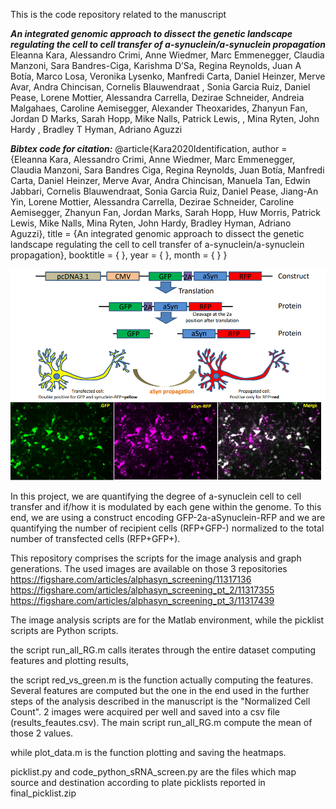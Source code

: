 This is the code repository related to the manuscript 

**_An integrated genomic approach to dissect the genetic landscape regulating the cell to cell transfer of a-synuclein/a-synuclein propagation_** 
Eleanna Kara, Alessandro Crimi, Anne Wiedmer, Marc Emmenegger, Claudia Manzoni,  Sara Bandres-Ciga, Karishma D’Sa, Regina Reynolds, Juan A Botía, Marco Losa, Veronika Lysenko, Manfredi Carta, Daniel Heinzer, Merve Avar, Andra Chincisan, Cornelis Blauwendraat , Sonia Garcia Ruiz, Daniel Pease, Lorene Mottier, Alessandra Carrella, Dezirae Schneider, Andreia Malgahaes, Caroline Aemisegger, Alexander Theoxarides, Zhanyun  Fan, Jordan D Marks, Sarah Hopp, Mike Nalls, Patrick Lewis, , Mina Ryten, John Hardy , Bradley T Hyman, Adriano Aguzzi   

**_Bibtex code for citation:_**
@article{Kara2020Identification, author = {Eleanna Kara, Alessandro Crimi, Anne Wiedmer, Marc Emmenegger, Claudia Manzoni, Sara Bandres Ciga,  Regina Reynolds, Juan Botía, Manfredi Carta, Daniel Heinzer, Merve Avar, Andra Chincisan, Manuela Tan, Edwin Jabbari, Cornelis Blauwendraat, Sonia Garcia Ruiz, Daniel Pease, Jiang-An Yin, Lorene Mottier, Alessandra Carrella, Dezirae Schneider, Caroline Aemisegger, Zhanyun  Fan, Jordan Marks, Sarah Hopp, Huw Morris, Patrick Lewis, Mike Nalls, Mina Ryten, John Hardy, Bradley Hyman, Adriano Aguzzi}, title = {An integrated genomic approach to dissect the genetic landscape regulating the cell to cell transfer of a-synuclein/a-synuclein propagation}, booktitle = {  }, year = {  }, month = {  } }  

![GitHub Logo](screening.png) 

In this project, we are quantifying the degree of a-synuclein cell to cell transfer and if/how it is modulated by each gene within the genome. To this end, we are using a construct encoding GFP-2a-aSynuclein-RFP and we are quantifying the number of recipient cells (RFP+GFP-) normalized to the total number of transfected cells (RFP+GFP+).  

This repository comprises the scripts for the image analysis and graph generations.
The used images are available on those 3 repositories
https://figshare.com/articles/alphasyn_screening/11317136
https://figshare.com/articles/alphasyn_screening_pt_2/11317355
https://figshare.com/articles/alphasyn_screening_pt_3/11317439

The image analysis scripts are for the Matlab environment, while the picklist scripts are Python scripts.

the script run_all_RG.m calls iterates through the entire dataset computing features and plotting results,

the script red_vs_green.m is the function actually computing the features. Several features are computed but the one in the end used in the further steps of the analysis described in the manuscript is the "Normalized Cell Count". 2 images were acquired per well and saved into a csv file (results_feautes.csv). The main script run_all_RG.m compute the mean of those 2 values.

while plot_data.m is the function plotting and saving the heatmaps.

picklist.py and code_python_sRNA_screen.py are the files which map source and destination according to plate picklists reported in final_picklist.zip

